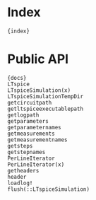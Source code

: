 # Index

	{index}


# Public API

	{docs}
	LTspice
	LTspiceSimulation(x)
	LTspiceSimulationTempDir
	getcircuitpath
	getltspiceexecutablepath
	getlogpath
	getparameters
	getparameternames
	getmeasurements
	getmeasurementnames
	getsteps
	getstepnames
	PerLineIterator
	PerLineIterator(x)
	getheaders
	header
	loadlog!
	flush(::LTspiceSimulation)

